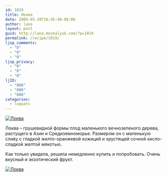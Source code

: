 ```yaml
---
id: 1019
title: Локва
date: 2009-05-28T16:45:48-08:00
author: lana
layout: post
guid: http://lana.moskalyuk.com/?p=1019
permalink: /recipe/1019/
ljxp_comments:
  - "0"
  - "0"
  - "0"
ljxp_privacy:
  - "0"
  - "0"
  - "0"
ljID:
  - "806"
  - "806"
  - "806"
categories:
  - loquats
---
```

<a class="flickr-image alignnone" title="Локва" rel="flickr-mgr" href="http://www.flickr.com/photos/67405678@N00/3557864133/"><img class="flickr-medium" src="http://farm4.static.flickr.com/3333/3557864133_e113810d59.jpg" alt="Локва" /></a>

Локва &#8211; грушевидной формы плод маленького вечнозеленого дерева, растущего в Азии и Средиземноморье. Размером он с маленькую сливу с гладкой желто-оранжевой кожицей и хрустящей сочной кисло-сладкой желтой мякотью.

Как только увидела, решила немедленно купить и попробовать. Очень вкусный и экзотический фрукт.

<a class="flickr-image alignnone" title="Локва" rel="flickr-mgr" href="http://www.flickr.com/photos/67405678@N00/3557863821/"><img class="flickr-medium" src="http://farm3.static.flickr.com/2442/3557863821_47b0bf0ec9.jpg" alt="Локва" /></a>